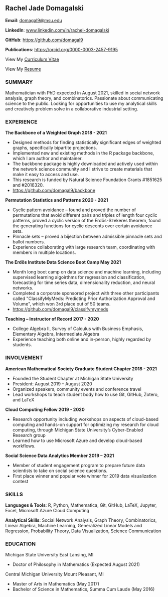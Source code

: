 ## Rachel Jade Domagalski	
	                                                
**Email**: domagal9@msu.edu 	

**LinkedIn**: www.linkedin.com/in/rachel-domagalski 

**GitHub**: https://github.com/domagal9 	

**Publications**: https://orcid.org/0000-0003-2457-9195

View My [Curriculum Vitae](RachelDomagalski_CurriculumVitae.pdf)

View My [Resume](RachelDomagalski_Resume.pdf)

### SUMMARY
Mathematician with PhD expected in August 2021, skilled in social network analysis, graph theory, and combinatorics. Passionate about communicating science to the public. Looking for opportunities to use my analytical skills and creatively problem solve in a collaborative industrial setting. 

### EXPERIENCE
**The Backbone of a Weighted Graph 	2018 - 2021**
*	Designed methods for finding statistically significant edges of weighted graphs, specifically bipartite projections.
*	Implemented new and existing methods in the R package backbone, which I am author and maintainer.
*	The backbone package is highly downloaded and actively used within the network science community and I strive to create materials that make it easy to access and use.
*	This research is funded by Natural Science Foundation Grants #1851625 and #2016320.
*	https://github.com/domagal9/backbone

**Permutation Statistics and Patterns 	2020 - 2021**
*	Cyclic pattern avoidance – found and proved the number of permutations that avoid different pairs and triples of length four cyclic patterns, proved a cyclic version of the Erdős-Szekeres theorem, found the generating functions for cyclic descents over certain avoidance sets. 
*	Pinnacle sets – proved a bijection between admissible pinnacle sets and ballot numbers.
*	Experience collaborating with large research team, coordinating with members in multiple locations. 

**The Erdös Institute Data Science Boot Camp May 2021**
* Month long boot camp on data science and machine learning, including supervised learning algoirthms for regression and classification, forecasting for time series data, dimensionality reduction, and neural networks. 
* Completed a corporate sponsored project with three other participants called "ClassifyMyMeds: Predicting Prior Authorization Approval and Volume", which won 3rd place out of 50 teams. 
* https://github.com/domagal9/classifymymeds

**Teaching – Instructor of Record	2017 - 2020**
*	College Algebra II, Survey of Calculus with Business Emphasis, Elementary Algebra, Intermediate Algebra
*	Experience teaching both online and in-person, highly regarded by students.

### INVOLVEMENT
**American Mathematical Society Graduate Student Chapter 	2018 - 2021**
*	Founded the Student Chapter at Michigan State University
*	President: August 2019 – August 2020 
*	Organized speakers, community events and conference travel
*	Lead workshops to teach student body how to use Git, GitHub, Zotero, and LaTeX 

**Cloud Computing Fellow 	2019 - 2020**
*	Research opportunity including workshops on aspects of cloud-based computing and hands-on support for optimizing my research for cloud computing, through Michigan State University’s Cyber-Enabled Research group
*	Learned how to use Microsoft Azure and develop cloud-based workflows. 

**Social Science Data Analytics Member 	2019 – 2021**
*	Member of student engagement program to prepare future data scientists to take on social science questions.
*	First place winner and popular vote winner for 2019 data visualization contest

### SKILLS
**Languages & Tools**: R, Python, Mathematica, Git, GitHub, LaTeX, Jupyter, Excel, Microsoft Azure Cloud Computing

**Analytical Skills**: Social Network Analysis, Graph Theory, Combinatorics, Linear Algebra, Machine Learning, Generalized Linear Models and Regression, Probability Theory, Data Visualization, Science Communication

### EDUCATION
Michigan State University	East Lansing, MI
* Doctor of Philosophy in Mathematics 	(Expected August 2021)

Central Michigan University	Mount Pleasant, MI
* Master of Arts in Mathematics 	(May 2017)
* Bachelor of Science in Mathematics, Summa Cum Laude	(May 2016)
